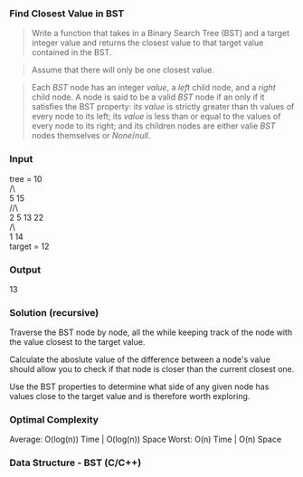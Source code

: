 ### Find Closest Value in BST
> Write a function that takes in a Binary Search Tree (BST) and a target integer value and returns the closest value to that target value contained in the BST. <br/>

> Assume that there will only be one closest value.<br/>

> Each _BST_ node has an integer _value_, a _left_ child node, and a _right_ child node. A node is said to be a valid _BST_ node if an only if it satisfies the BST property: its _value_ is strictly greater than th values of every node to its left; its _value_ is less than or equal to the values of every node to its right; and its children nodes are either valie _BST_ nodes themselves or _None_/_null_.

### Input
tree = 10 <br/>
/\ <br/>
5 15 <br/>
/\/\ <br/>
2 5 13 22 <br/>
/\ <br/>
1 14 <br/>
target = 12

### Output
13

### Solution (recursive)
Traverse the BST node by node, all the while keeping track of the node with the value closest to the target value. <br/>

Calculate the aboslute value of the difference between a node's value should allow you to check if that node is closer than the current closest one. <br/>

Use the BST properties to determine what side of any given node has values close to the target value and is therefore worth exploring.

### Optimal Complexity
Average: O(log(n)) Time | O(log(n))  Space
Worst: O(n) Time | O(n) Space

### Data Structure - BST (C/C++)
